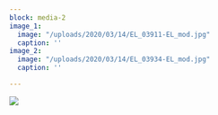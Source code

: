 ```yaml
---
block: media-2
image_1:
  image: "/uploads/2020/03/14/EL_03911-EL_mod.jpg"
  caption: ''
image_2:
  image: "/uploads/2020/03/14/EL_03934-EL_mod.jpg"
  caption: ''

---
```

![](/uploads/2020/03/14/EL_03911-EL_mod.jpg)